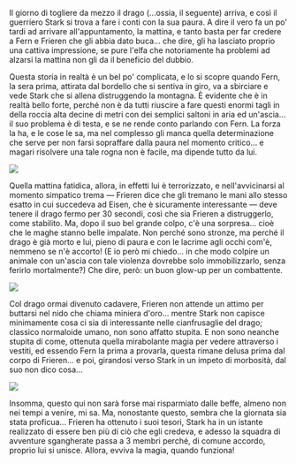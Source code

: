 <!--t Frieren - Capitolo 11 t-->
<!--d Il giorno di togliere da mezzo il drago (...ossia, il seguente) arriva, e così il guerriero Stark si trova a fare i conti con la sua paura... d-->
<!--tag Random tag-->

Il giorno di togliere da mezzo il drago (...ossia, il seguente) arriva, e così il guerriero Stark si trova a fare i conti con la sua paura. A dire il vero fa un po' tardi ad arrivare all'appuntamento, la mattina, e tanto basta per far credere a Fern e Frieren che gli abbia dato buca... che dire, gli ha lasciato proprio una cattiva impressione, se pure l'elfa che notoriamente ha problemi ad alzarsi la mattina non gli da il beneficio del dubbio.

Questa storia in realtà è un bel po' complicata, e lo si scopre quando Fern, la sera prima, attirata dal bordello che si sentiva in giro, va a sbirciare e vede Stark che si allena distruggendo la montagna. È evidente che è in realtà bello forte, perché non è da tutti riuscire a fare questi enormi tagli in della roccia alta decine di metri con dei semplici saltoni in aria ed un'ascia... il suo problema è di testa, e se ne rende conto parlando con Fern. La forza la ha, e le cose le sa, ma nel complesso gli manca quella determinazione che serve per non farsi sopraffare dalla paura nel momento critico... e magari risolvere una tale rogna non è facile, ma dipende tutto da lui.

![](https://stuff.octt.eu.org/content/images/20251012004036-IMG_20251012_000223-01.jpeg)

Quella mattina fatidica, allora, in effetti lui è terrorizzato, e nell'avvicinarsi al momento simpatico trema — Frieren dice che gli tremano le mani allo stesso esatto in cui succedeva ad Eisen, che è sicuramente interessante — deve tenere il drago fermo per 30 secondi, così che sia Frieren a distruggerlo, come stabilito. Ma, dopo il suo bel grande colpo, c'è una sorpresa... cioè che le maghe stanno belle impalate. Non perché sono stronze, ma perché il drago è già morto e lui, pieno di paura e con le lacrime agli occhi com'è, nemmeno se n'è accorto! (E io però mi chiedo... in che modo colpire un animale con un'ascia con tale violenza dovrebbe solo immobilizzarlo, senza ferirlo mortalmente?) Che dire, però: un buon glow-up per un combattente.

![](https://stuff.octt.eu.org/content/images/20251012003942-IMG_20251012_000302-01.jpeg)

Col drago ormai divenuto cadavere, Frieren non attende un attimo per buttarsi nel nido che chiama miniera d'oro... mentre Stark non capisce minimamente cosa ci sia di interessante nelle cianfrusaglie del drago; classico normaloide umano, non sono affatto stupita. E non sono neanche stupita di come, ottenuta quella mirabolante magia per vedere attraverso i vestiti, ed essendo Fern la prima a provarla, questa rimane delusa prima dal corpo di Frieren... e poi, girandosi verso Stark in un impeto di morbosità, dal suo non dico cosa...

![](https://stuff.octt.eu.org/content/images/20251012003850-IMG_20251012_000336-01.jpeg)

Insomma, questo qui non sarà forse mai risparmiato dalle beffe, almeno non nei tempi a venire, mi sa. Ma, nonostante questo, sembra che la giornata sia stata proficua... Frieren ha ottenuto i suoi tesori, Stark ha in un istante realizzato di essere ben più di ciò che egli credeva, e adesso la squadra di avventure sgangherate passa a 3 membri perché, di comune accordo, proprio lui si unisce. Allora, evviva la magia, quando funziona!